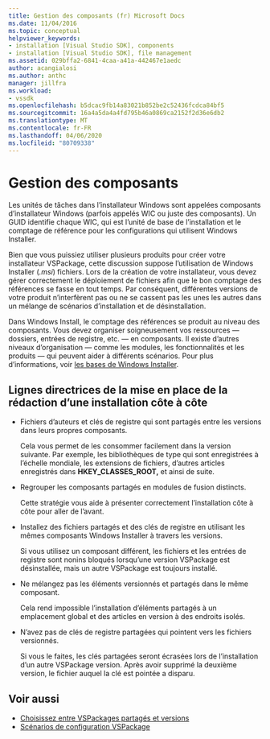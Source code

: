 ```yaml
---
title: Gestion des composants (fr) Microsoft Docs
ms.date: 11/04/2016
ms.topic: conceptual
helpviewer_keywords:
- installation [Visual Studio SDK], components
- installation [Visual Studio SDK], file management
ms.assetid: 029bffa2-6841-4caa-a41a-442467e1aedc
author: acangialosi
ms.author: anthc
manager: jillfra
ms.workload:
- vssdk
ms.openlocfilehash: b5dcac9fb14a83021b852be2c52436fcdca84bf5
ms.sourcegitcommit: 16a4a5da4a4fd795b46a0869ca2152f2d36e6db2
ms.translationtype: MT
ms.contentlocale: fr-FR
ms.lasthandoff: 04/06/2020
ms.locfileid: "80709338"
---
```

# <a name="component-management"></a>Gestion des composants
Les unités de tâches dans l’installateur Windows sont appelées composants d’installateur Windows (parfois appelés WIC ou juste des composants). Un GUID identifie chaque WIC, qui est l’unité de base de l’installation et le comptage de référence pour les configurations qui utilisent Windows Installer.

 Bien que vous puissiez utiliser plusieurs produits pour créer votre installateur VSPackage, cette discussion suppose l’utilisation de Windows Installer (*.msi*) fichiers. Lors de la création de votre installateur, vous devez gérer correctement le déploiement de fichiers afin que le bon comptage des références se fasse en tout temps. Par conséquent, différentes versions de votre produit n’interfèrent pas ou ne se cassent pas les unes les autres dans un mélange de scénarios d’installation et de désinstallation.

 Dans Windows Install, le comptage des références se produit au niveau des composants. Vous devez organiser soigneusement vos ressources — dossiers, entrées de registre, etc. — en composants. Il existe d’autres niveaux d’organisation — comme les modules, les fonctionnalités et les produits — qui peuvent aider à différents scénarios. Pour plus d’informations, voir [les bases de Windows Installer](../../extensibility/internals/windows-installer-basics.md).

## <a name="guidelines-of-authoring-setup-for-side-by-side-installation"></a>Lignes directrices de la mise en place de la rédaction d’une installation côte à côte

- Fichiers d’auteurs et clés de registre qui sont partagés entre les versions dans leurs propres composants.

     Cela vous permet de les consommer facilement dans la version suivante. Par exemple, les bibliothèques de type qui sont enregistrées à l’échelle mondiale, les extensions de fichiers, d’autres articles enregistrés dans **HKEY_CLASSES_ROOT,** et ainsi de suite.

- Regrouper les composants partagés en modules de fusion distincts.

     Cette stratégie vous aide à présenter correctement l’installation côte à côte pour aller de l’avant.

- Installez des fichiers partagés et des clés de registre en utilisant les mêmes composants Windows Installer à travers les versions.

     Si vous utilisez un composant différent, les fichiers et les entrées de registre sont nonins bloqués lorsqu’une version VSPackage est désinstallée, mais un autre VSPackage est toujours installé.

- Ne mélangez pas les éléments versionnés et partagés dans le même composant.

     Cela rend impossible l’installation d’éléments partagés à un emplacement global et des articles en version à des endroits isolés.

- N’avez pas de clés de registre partagées qui pointent vers les fichiers versionnés.

     Si vous le faites, les clés partagées seront écrasées lors de l’installation d’un autre VSPackage version. Après avoir supprimé la deuxième version, le fichier auquel la clé est pointée a disparu.

## <a name="see-also"></a>Voir aussi
- [Choisissez entre VSPackages partagés et versions](../../extensibility/choosing-between-shared-and-versioned-vspackages.md)
- [Scénarios de configuration VSPackage](../../extensibility/internals/vspackage-setup-scenarios.md)

